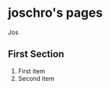 joschro's pages
===============
Jos <jo joschro de>

First Section
-------------

1. First item
2. Second item
